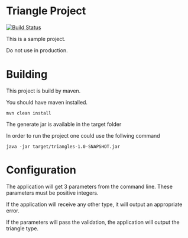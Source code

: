 # Triangle Project

[![Build Status](https://travis-ci.org/irimia-dragos/triangleProject.png)](https://travis-ci.org/irimia-dragos/triangleProject)

This is a sample project.

Do not use in production.



# Building

This project is build by maven.

You should have maven installed.
```
mvn clean install
```
The generate jar is available in the target folder

In order to run the project one could use the follwing command
```
java -jar target/triangles-1.0-SNAPSHOT.jar
```

# Configuration
The application will get 3 parameters from the command line.
These parameters must be positive integers. 

If the application will receive any other type, it will output an appropriate error.
 
If the parameters will pass the validation, the application will output the triangle type.
